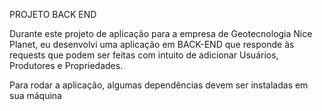 PROJETO  BACK END

Durante este projeto de aplicação para a empresa de Geotecnologia Nice Planet, eu desenvolvi uma aplicação em BACK-END que responde às requests que podem ser feitas com intuito de adicionar Usuários, Produtores e Propriedades.


Para rodar a aplicação, algumas dependências devem ser instaladas em sua máquina